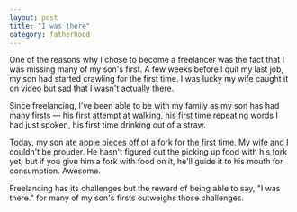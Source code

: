 ```yaml
---
layout: post
title: "I was there"
category: fatherhood
---
```


One of the reasons why I chose to become a freelancer was the fact that I was missing many of my son's first. A few weeks before I quit my last job, my son had started crawling for the first time. I was lucky my wife caught it on video but sad that I wasn't actually there.

Since freelancing, I've been able to be with my family as my son has had many firsts &mdash; his first attempt at walking, his first time repeating words I had just spoken, his first time drinking out of a straw.

Today, my son ate apple pieces off of a fork for the first time. My wife and I couldn't be prouder. He hasn't figured out the picking up food with his fork yet, but if you give him a fork with food on it, he'll guide it to his mouth for consumption. Awesome.

Freelancing has its challenges but the reward of being able to say, "I was there." for many of my son's firsts outweighs those challenges.
